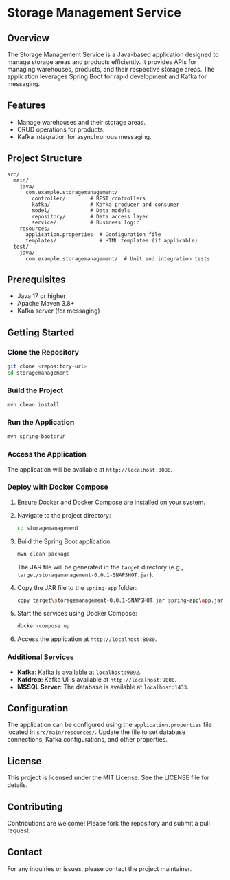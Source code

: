 # Storage Management Service

## Overview
The Storage Management Service is a Java-based application designed to manage storage areas and products efficiently. It provides APIs for managing warehouses, products, and their respective storage areas. The application leverages Spring Boot for rapid development and Kafka for messaging.

## Features
- Manage warehouses and their storage areas.
- CRUD operations for products.
- Kafka integration for asynchronous messaging.

## Project Structure
```
src/
  main/
    java/
      com.example.storagemanagement/
        controller/        # REST controllers
        kafka/             # Kafka producer and consumer
        model/             # Data models
        repository/        # Data access layer
        service/           # Business logic
    resources/
      application.properties  # Configuration file
      templates/              # HTML templates (if applicable)
  test/
    java/
      com.example.storagemanagement/  # Unit and integration tests
```

## Prerequisites
- Java 17 or higher
- Apache Maven 3.8+
- Kafka server (for messaging)

## Getting Started

### Clone the Repository
```bash
git clone <repository-url>
cd storagemanagement
```

### Build the Project
```bash
mvn clean install
```

### Run the Application
```bash
mvn spring-boot:run
```

### Access the Application
The application will be available at `http://localhost:8080`.

### Deploy with Docker Compose

1. Ensure Docker and Docker Compose are installed on your system.
2. Navigate to the project directory:
   ```bash
   cd storagemanagement
   ```
3. Build the Spring Boot application:
   ```bash
   mvn clean package
   ```
   The JAR file will be generated in the `target` directory (e.g., `target/storagemanagement-0.0.1-SNAPSHOT.jar`).

4. Copy the JAR file to the `spring-app` folder:
   ```bash
   copy target\storagemanagement-0.0.1-SNAPSHOT.jar spring-app\app.jar
   ```

5. Start the services using Docker Compose:
   ```bash
   docker-compose up
   ```

6. Access the application at `http://localhost:8080`.

### Additional Services
- **Kafka**: Kafka is available at `localhost:9092`.
- **Kafdrop**: Kafka UI is available at `http://localhost:9000`.
- **MSSQL Server**: The database is available at `localhost:1433`.

## Configuration
The application can be configured using the `application.properties` file located in `src/main/resources/`. Update the file to set database connections, Kafka configurations, and other properties.

## License
This project is licensed under the MIT License. See the LICENSE file for details.

## Contributing
Contributions are welcome! Please fork the repository and submit a pull request.

## Contact
For any inquiries or issues, please contact the project maintainer.

